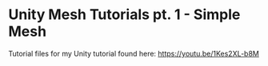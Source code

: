 # Unity Mesh Tutorials pt. 1 - Simple Mesh
Tutorial files for my Unity tutorial found here: https://youtu.be/1Kes2XL-b8M
